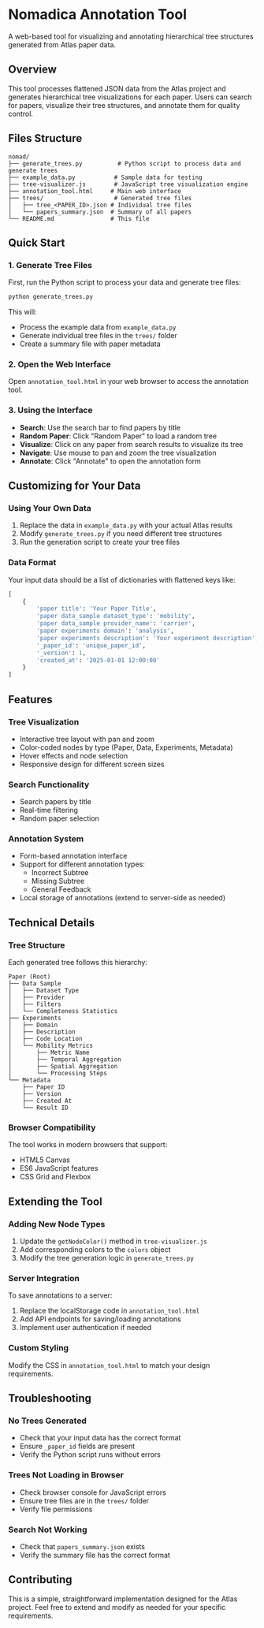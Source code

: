 # Nomadica Annotation Tool

A web-based tool for visualizing and annotating hierarchical tree structures generated from Atlas paper data.

## Overview

This tool processes flattened JSON data from the Atlas project and generates hierarchical tree visualizations for each paper. Users can search for papers, visualize their tree structures, and annotate them for quality control.

## Files Structure

```
nomad/
├── generate_trees.py          # Python script to process data and generate trees
├── example_data.py           # Sample data for testing
├── tree-visualizer.js        # JavaScript tree visualization engine
├── annotation_tool.html     # Main web interface
├── trees/                    # Generated tree files
│   ├── tree_<PAPER_ID>.json # Individual tree files
│   └── papers_summary.json  # Summary of all papers
└── README.md                # This file
```

## Quick Start

### 1. Generate Tree Files

First, run the Python script to process your data and generate tree files:

```bash
python generate_trees.py
```

This will:
- Process the example data from `example_data.py`
- Generate individual tree files in the `trees/` folder
- Create a summary file with paper metadata

### 2. Open the Web Interface

Open `annotation_tool.html` in your web browser to access the annotation tool.

### 3. Using the Interface

- **Search**: Use the search bar to find papers by title
- **Random Paper**: Click "Random Paper" to load a random tree
- **Visualize**: Click on any paper from search results to visualize its tree
- **Navigate**: Use mouse to pan and zoom the tree visualization
- **Annotate**: Click "Annotate" to open the annotation form

## Customizing for Your Data

### Using Your Own Data

1. Replace the data in `example_data.py` with your actual Atlas results
2. Modify `generate_trees.py` if you need different tree structures
3. Run the generation script to create your tree files

### Data Format

Your input data should be a list of dictionaries with flattened keys like:
```python
[
    {
        'paper title': 'Your Paper Title',
        'paper data_sample dataset_type': 'mobility',
        'paper data_sample provider_name': 'carrier',
        'paper experiments domain': 'analysis',
        'paper experiments description': 'Your experiment description',
        '_paper_id': 'unique_paper_id',
        '_version': 1,
        'created_at': '2025-01-01 12:00:00'
    }
]
```

## Features

### Tree Visualization
- Interactive tree layout with pan and zoom
- Color-coded nodes by type (Paper, Data, Experiments, Metadata)
- Hover effects and node selection
- Responsive design for different screen sizes

### Search Functionality
- Search papers by title
- Real-time filtering
- Random paper selection

### Annotation System
- Form-based annotation interface
- Support for different annotation types:
  - Incorrect Subtree
  - Missing Subtree
  - General Feedback
- Local storage of annotations (extend to server-side as needed)

## Technical Details

### Tree Structure

Each generated tree follows this hierarchy:
```
Paper (Root)
├── Data Sample
│   ├── Dataset Type
│   ├── Provider
│   ├── Filters
│   └── Completeness Statistics
├── Experiments
│   ├── Domain
│   ├── Description
│   ├── Code Location
│   └── Mobility Metrics
│       ├── Metric Name
│       ├── Temporal Aggregation
│       ├── Spatial Aggregation
│       └── Processing Steps
└── Metadata
    ├── Paper ID
    ├── Version
    ├── Created At
    └── Result ID
```

### Browser Compatibility

The tool works in modern browsers that support:
- HTML5 Canvas
- ES6 JavaScript features
- CSS Grid and Flexbox

## Extending the Tool

### Adding New Node Types

1. Update the `getNodeColor()` method in `tree-visualizer.js`
2. Add corresponding colors to the `colors` object
3. Modify the tree generation logic in `generate_trees.py`

### Server Integration

To save annotations to a server:
1. Replace the localStorage code in `annotation_tool.html`
2. Add API endpoints for saving/loading annotations
3. Implement user authentication if needed

### Custom Styling

Modify the CSS in `annotation_tool.html` to match your design requirements.

## Troubleshooting

### No Trees Generated
- Check that your input data has the correct format
- Ensure `_paper_id` fields are present
- Verify the Python script runs without errors

### Trees Not Loading in Browser
- Check browser console for JavaScript errors
- Ensure tree files are in the `trees/` folder
- Verify file permissions

### Search Not Working
- Check that `papers_summary.json` exists
- Verify the summary file has the correct format

## Contributing

This is a simple, straightforward implementation designed for the Atlas project. Feel free to extend and modify as needed for your specific requirements.

